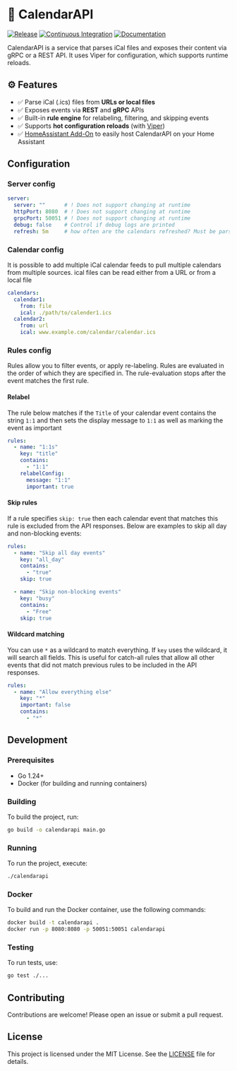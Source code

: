# 📆 CalendarAPI

[![Release](https://github.com/SpechtLabs/CalendarAPI/actions/workflows/release.yaml/badge.svg?branch=main)](https://github.com/SpechtLabs/CalendarAPI/actions/workflows/release.yaml)
[![Continuous Integration](https://github.com/SpechtLabs/CalendarAPI/actions/workflows/build.yaml/badge.svg?branch=main)](https://github.com/SpechtLabs/CalendarAPI/actions/workflows/build.yaml)
[![Documentation](https://github.com/SpechtLabs/CalendarAPI/actions/workflows/docs-website.yaml/badge.svg?branch=main)](https://github.com/SpechtLabs/CalendarAPI/actions/workflows/docs-website.yaml)

CalendarAPI is a service that parses iCal files and exposes their content via gRPC or a REST API. It uses Viper for configuration, which supports runtime reloads.

## ⚙️ Features

- ✅ Parse iCal (.ics) files from **URLs or local files**
- ✅ Exposes events via **REST** and **gRPC** APIs
- ✅ Built-in **rule engine** for relabeling, filtering, and skipping events
- ✅ Supports **hot configuration reloads** (with [Viper](https://github.com/spf13/viper))
- ✅ [HomeAssistant Add-On] to easily host CalendarAPI on your Home Assistant

## Configuration

### Server config

```yaml
server:
  server: ""      # ! Does not support changing at runtime
  httpPort: 8080  # ! Does not support changing at runtime
  grpcPort: 50051 # ! Does not support changing at runtime
  debug: false    # Control if debug logs are printed
  refresh: 5m     # how often are the calendars refreshed? Must be parsable by time.ParseDuration()
```

### Calendar config

It is possible to add multiple iCal calendar feeds to pull multiple calendars from multiple sources.
ical files can be read either from a URL or from a local file

```yaml
calendars:
  calendar1:
    from: file
    ical: ./path/to/calender1.ics
  calendar2:
    from: url
    ical: www.example.com/calendar/calendar.ics
```

### Rules config

Rules allow you to filter events, or apply re-labeling.
Rules are evaluated in the order of which they are specified in.
The rule-evaluation stops after the event matches the first rule.

#### Relabel

The rule below matches if the `Title` of your calendar event contains the string `1:1` and then sets the display message to `1:1` as well as marking the event as important

```yaml
rules:
  - name: "1:1s"
    key: "title"
    contains:
      - "1:1"
    relabelConfig:
      message: "1:1"
      important: true
```

#### Skip rules

If a rule specifies `skip: true` then each calendar event that matches this rule is excluded from the API responses.
Below are examples to skip all day and non-blocking events:

```yaml
rules:
  - name: "Skip all day events"
    key: "all_day"
    contains:
      - "true"
    skip: true

  - name: "Skip non-blocking events"
    key: "busy"
    contains:
      - "Free"
    skip: true
```

#### Wildcard matching

You can use `*` as a wildcard to match everything. If `key` uses the wildcard, it will search all fields.
This is useful for catch-all rules that allow all other events that did not match previous rules to be included in the API responses.

```yaml
rules:
  - name: "Allow everything else"
    key: "*"
    important: false
    contains:
      - "*"
```

## Development

### Prerequisites

- Go 1.24+
- Docker (for building and running containers)

### Building

To build the project, run:

```sh
go build -o calendarapi main.go
```

### Running

To run the project, execute:

```sh
./calendarapi
```

### Docker

To build and run the Docker container, use the following commands:

```sh
docker build -t calendarapi .
docker run -p 8080:8080 -p 50051:50051 calendarapi
```

### Testing

To run tests, use:

```sh
go test ./...
```

## Contributing

Contributions are welcome! Please open an issue or submit a pull request.

## License

This project is licensed under the MIT License. See the [LICENSE](LICENSE) file for details.

[HomeAssistant Add-On]: https://github.com/SpechtLabs/homeassistant-addons/tree/main/calendar_api
